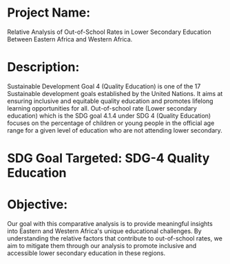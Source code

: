 # Project Name:   
Relative Analysis of Out-of-School Rates in Lower Secondary Education Between Eastern Africa and Western Africa.

# Description: 
Sustainable Development Goal 4 (Quality Education) is one of the 17 Sustainable development goals established by the United Nations. It aims at ensuring inclusive and equitable quality education and promotes lifelong learning opportunities for all. 
Out-of-school rate (Lower secondary education) which is the SDG goal 4.1.4 under SDG 4 (Quality Education) focuses on the percentage of children or young people in the official age range for a given level of education who are not attending lower secondary.

# SDG Goal Targeted: SDG-4 Quality Education

# Objective: 
Our goal with this comparative analysis is to provide meaningful insights into Eastern and Western Africa's unique educational challenges. By understanding the relative factors that contribute to out-of-school rates, we aim to mitigate them through our analysis to promote inclusive and accessible lower secondary education in these regions.
